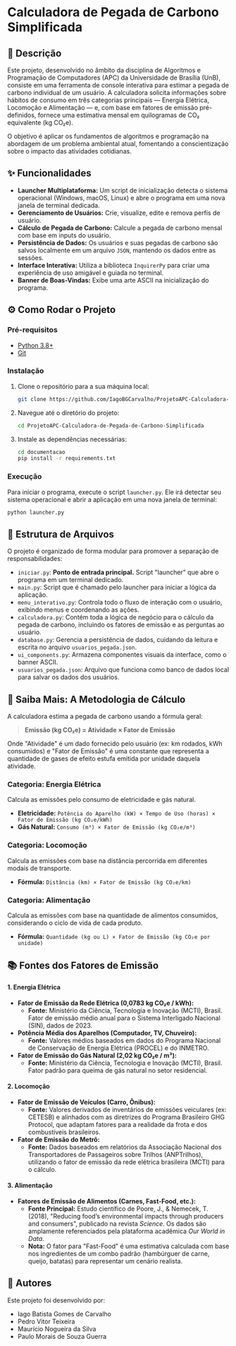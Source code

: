 # Calculadora de Pegada de Carbono Simplificada

## 📖 Descrição

Este projeto, desenvolvido no âmbito da disciplina de Algoritmos e Programação de Computadores (APC) da Universidade de Brasília (UnB), consiste em uma ferramenta de console interativa para estimar a pegada de carbono individual de um usuário. A calculadora solicita informações sobre hábitos de consumo em três categorias principais — Energia Elétrica, Locomoção e Alimentação — e, com base em fatores de emissão pré-definidos, fornece uma estimativa mensal em quilogramas de CO₂ equivalente (kg CO₂e).

O objetivo é aplicar os fundamentos de algoritmos e programação na abordagem de um problema ambiental atual, fomentando a conscientização sobre o impacto das atividades cotidianas.

## ✨ Funcionalidades

  * **Launcher Multiplataforma:** Um script de inicialização detecta o sistema operacional (Windows, macOS, Linux) e abre o programa em uma nova janela de terminal dedicada.
  * **Gerenciamento de Usuários:** Crie, visualize, edite e remova perfis de usuário.
  * **Cálculo de Pegada de Carbono:** Calcule a pegada de carbono mensal com base em inputs do usuário.
  * **Persistência de Dados:** Os usuários e suas pegadas de carbono são salvos localmente em um arquivo `JSON`, mantendo os dados entre as sessões.
  * **Interface Interativa:** Utiliza a biblioteca `InquirerPy` para criar uma experiência de uso amigável e guiada no terminal.
  * **Banner de Boas-Vindas:** Exibe uma arte ASCII na inicialização do programa.

## ⚙️ Como Rodar o Projeto

### Pré-requisitos

  * [Python 3.8+](https://www.python.org/downloads/)
  * [Git](https://git-scm.com/downloads/)

### Instalação

1.  Clone o repositório para a sua máquina local:
    ```bash
    git clone https://github.com/IagoBGCarvalho/ProjetoAPC-Calculadora-de-Pegada-de-Carbono-Simplificada.git
    ```
2.  Navegue até o diretório do projeto:
    ```bash
    cd ProjetoAPC-Calculadora-de-Pegada-de-Carbono-Simplificada
    ```
3.  Instale as dependências necessárias:
    ```bash
    cd documentacao
    pip install -r requirements.txt
    ```

### Execução

Para iniciar o programa, execute o script `launcher.py`. Ele irá detectar seu sistema operacional e abrir a aplicação em uma nova janela de terminal:

```bash
python launcher.py
```

## 📂 Estrutura de Arquivos

O projeto é organizado de forma modular para promover a separação de responsabilidades:

  * `iniciar.py`: **Ponto de entrada principal.** Script "launcher" que abre o programa em um terminal dedicado.
  * `main.py`: Script que é chamado pelo launcher para iniciar a lógica da aplicação.
  * `menu_interativo.py`: Controla todo o fluxo de interação com o usuário, exibindo menus e coordenando as ações.
  * `calculadora.py`: Contém toda a lógica de negócio para o cálculo da pegada de carbono, incluindo os fatores de emissão e as perguntas ao usuário.
  * `database.py`: Gerencia a persistência de dados, cuidando da leitura e escrita no arquivo `usuarios_pegada.json`.
  * `ui_components.py`: Armazena componentes visuais da interface, como o banner ASCII.
  * `usuarios_pegada.json`: Arquivo que funciona como banco de dados local para salvar os dados dos usuários.

## 🧠 Saiba Mais: A Metodologia de Cálculo

A calculadora estima a pegada de carbono usando a fórmula geral:

> **Emissão (kg CO₂e) = Atividade × Fator de Emissão**

Onde "Atividade" é um dado fornecido pelo usuário (ex: km rodados, kWh consumidos) e "Fator de Emissão" é uma constante que representa a quantidade de gases de efeito estufa emitida por unidade daquela atividade.

### Categoria: Energia Elétrica

Calcula as emissões pelo consumo de eletricidade e gás natural.

  * **Eletricidade:** `Potência do Aparelho (kW) × Tempo de Uso (horas) × Fator de Emissão (kg CO₂e/kWh)`
  * **Gás Natural:** `Consumo (m³) × Fator de Emissão (kg CO₂e/m³)`

### Categoria: Locomoção

Calcula as emissões com base na distância percorrida em diferentes modais de transporte.

  * **Fórmula:** `Distância (km) × Fator de Emissão (kg CO₂e/km)`

### Categoria: Alimentação

Calcula as emissões com base na quantidade de alimentos consumidos, considerando o ciclo de vida de cada produto.

  * **Fórmula:** `Quantidade (kg ou L) × Fator de Emissão (kg CO₂e por unidade)`

## 📚 Fontes dos Fatores de Emissão

#### 1\. Energia Elétrica

  * **Fator de Emissão da Rede Elétrica (0,0783 kg CO₂e / kWh):**
      * **Fonte:** Ministério da Ciência, Tecnologia e Inovação (MCTI), Brasil. Fator de emissão médio anual para o Sistema Interligado Nacional (SIN), dados de 2023.
  * **Potência Média dos Aparelhos (Computador, TV, Chuveiro):**
      * **Fonte:** Valores médios baseados em dados do Programa Nacional de Conservação de Energia Elétrica (PROCEL) e do INMETRO.
  * **Fator de Emissão do Gás Natural (2,02 kg CO₂e / m³):**
      * **Fonte:** Ministério da Ciência, Tecnologia e Inovação (MCTI), Brasil. Fator padrão para queima de gás natural no setor residencial.

#### 2\. Locomoção

  * **Fator de Emissão de Veículos (Carro, Ônibus):**
      * **Fonte:** Valores derivados de inventários de emissões veiculares (ex: CETESB) e alinhados com as diretrizes do Programa Brasileiro GHG Protocol, que adaptam fatores para a realidade da frota e dos combustíveis brasileiros.
  * **Fator de Emissão do Metrô:**
      * **Fonte:** Dados baseados em relatórios da Associação Nacional dos Transportadores de Passageiros sobre Trilhos (ANPTrilhos), utilizando o fator de emissão da rede elétrica brasileira (MCTI) para o cálculo.

#### 3\. Alimentação

  * **Fatores de Emissão de Alimentos (Carnes, Fast-Food, etc.):**
      * **Fonte Principal:** Estudo científico de Poore, J., & Nemecek, T. (2018), "Reducing food’s environmental impacts through producers and consumers", publicado na revista *Science*. Os dados são amplamente referenciados pela plataforma acadêmica *Our World in Data*.
      * **Nota:** O fator para "Fast-Food" é uma estimativa calculada com base nos ingredientes de um combo padrão (hambúrguer de carne, queijo, batatas) para representar um cenário realista.

## 👥 Autores

Este projeto foi desenvolvido por:

  * Iago Batista Gomes de Carvalho
  * Pedro Vitor Teixeira
  * Maurício Nogueira da Silva
  * Paulo Morais de Souza Guerra